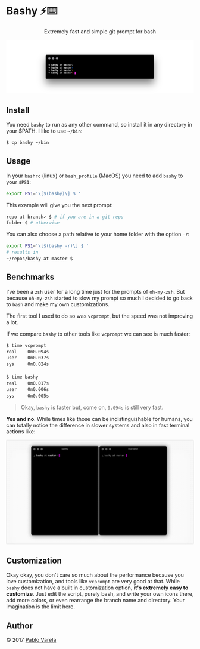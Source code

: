 # Bashy ⚡️⌨️

<p align="center">Extremely fast and simple git prompt for bash</p>

![main](https://raw.githubusercontent.com/pablopunk/art/master/bashy/main.png)

## Install

You need `bashy` to run as any other command, so install it in any directory in your $PATH. I like to use `~/bin`:

```bash
$ cp bashy ~/bin
```

## Usage

In your `bashrc` (linux) or `bash_profile` (MacOS) you need to add `bashy` to your `$PS1`:

```bash
export PS1='\[$(bashy)\] $ '
```

This example will give you the next prompt:

```bash
repo at branch✓ $ # if you are in a git repo
folder $ # otherwise
```

You can also choose a path relative to your home folder with the option `-r`:

```bash
export PS1='\[$(bashy -r)\] $ '
# results in
~/repos/bashy at master $
```

## Benchmarks

I've been a `zsh` user for a long time just for the prompts of `oh-my-zsh`. But because `oh-my-zsh` started to slow my prompt so much I decided to go back to `bash`  and make my own customizations.

The first tool I used to do so was `vcprompt`, but the speed was not improving a lot.

If we compare `bashy` to other tools like `vcprompt` we can see is much faster:

```bash
$ time vcprompt
real    0m0.094s
user    0m0.037s
sys     0m0.024s

$ time bashy
real    0m0.017s
user    0m0.006s
sys     0m0.005s
```

> Okay, `bashy` is faster but, come on, `0.094s` is still very fast.

__Yes and no__. While times like those can be indistinguishable for humans, you can totally notice the difference in slower systems and also in fast terminal actions like:

![vs_vcprompt](https://github.com/pablopunk/art/raw/master/bashy/vs_vcprompt.gif)

## Customization

Okay okay, you don't care so much about the performance because you love customization, and tools like `vcprompt` are very good at that. While `bashy` does not have a built in customization option, __it's extremely easy to customize__. Just edit the script, purely bash, and write your own icons there, add more colors,  or even rearrange the branch name and directory. Your imagination is the limit here.


## Author

© 2017 [Pablo Varela](https://twitter.com/pablopunk)

